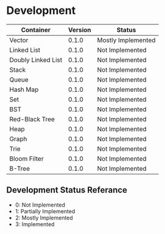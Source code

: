 # Development

| Container          | Version | Status                |
|--------------------|---------|-----------------------|
| Vector             | 0.1.0   | Mostly Implemented    |
| Linked List        | 0.1.0   | Not Implemented       |
| Doubly Linked List | 0.1.0   | Not Implemented       |
| Stack              | 0.1.0   | Not Implemented       |
| Queue              | 0.1.0   | Not Implemented       |
| Hash Map           | 0.1.0   | Not Implemented       |
| Set                | 0.1.0   | Not Implemented       |
| BST                | 0.1.0   | Not Implemented       |
| Red-Black Tree     | 0.1.0   | Not Implemented       |
| Heap               | 0.1.0   | Not Implemented       |
| Graph              | 0.1.0   | Not Implemented       |
| Trie               | 0.1.0   | Not Implemented       |
| Bloom Filter       | 0.1.0   | Not Implemented       |
| B-Tree             | 0.1.0   | Not Implemented       |

## Development Status Referance

- 0: Not Implemented
- 1: Partially Implemented
- 2: Mostly Implemented
- 3: Implemented 
